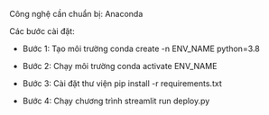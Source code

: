 Công nghệ cần chuẩn bị: Anaconda

Các bước cài đặt:
- Bước 1: Tạo môi trường
        conda create -n ENV_NAME python=3.8

- Bước 2: Chạy môi trường
        conda activate ENV_NAME

- Bước 3: Cài đặt thư viện
        pip install -r requirements.txt

- Bước 4: Chạy chương trình
        streamlit run deploy.py
